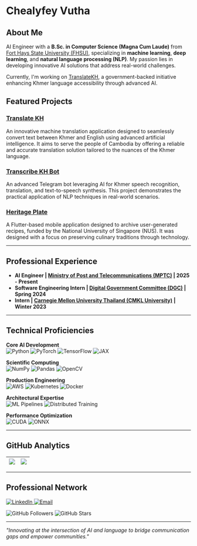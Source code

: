 # Chealyfey Vutha 

## About Me

AI Engineer with a **B.Sc. in Computer Science (Magna Cum Laude)** from [Fort Hays State University (FHSU)](https://www.fhsu.edu/), specializing in **machine learning**, **deep learning**, and **natural language processing (NLP)**. My passion lies in developing innovative AI solutions that address real-world challenges.

Currently, I'm working on [TranslateKH](https://translatekh.mptc.gov.kh/), a government-backed initiative enhancing Khmer language accessibility through advanced AI.

## Featured Projects

### [Translate KH](https://translatekh.mptc.gov.kh/)
An innovative machine translation application designed to seamlessly convert text between Khmer and English using advanced artificial intelligence. It aims to serve the people of Cambodia by offering a reliable and accurate translation solution tailored to the nuances of the Khmer language. 
### [Transcribe KH Bot](https://github.com/lyfeyvutha/transcribe-kh-bot)
An advanced Telegram bot leveraging AI for Khmer speech recognition, translation, and text-to-speech synthesis. This project demonstrates the practical application of NLP techniques in real-world scenarios.
### [Heritage Plate](https://credentials.nus.edu.sg/be28b90c-737b-45cb-af12-6e8926364aa5#acc.ztmSYEdP)
A Flutter-based mobile application designed to archive user-generated recipes, funded by the National University of Singapore (NUS). It was designed with a focus on preserving culinary traditions through technology.

---

## Professional Experience

- **AI Engineer | [Ministry of Post and Telecommunications (MPTC)](https://mptc.gov.kh/en/) | 2025 - Present**
- **Software Engineering Intern | [Digital Government Committee (DGC)](https://dgc.gov.kh/en) | Spring 2024**
- **Intern | [Carnegie Mellon University Thailand (CMKL University)](https://www.cmkl.ac.th/) | Winter 2023**
  
---
## Technical Proficiencies

**Core AI Development**  
![Python](https://img.shields.io/badge/Python-3776AB?logo=python&logoColor=white)
![PyTorch](https://img.shields.io/badge/PyTorch-EE4C2C?logo=pytorch&logoColor=white)
![TensorFlow](https://img.shields.io/badge/TensorFlow-FF6F00?logo=tensorflow&logoColor=white)
![JAX](https://img.shields.io/badge/JAX-4A76CD?logo=jax&logoColor=white)

**Scientific Computing**  
![NumPy](https://img.shields.io/badge/NumPy-013243?logo=numpy&logoColor=white)
![Pandas](https://img.shields.io/badge/Pandas-150458?logo=pandas&logoColor=white)
![OpenCV](https://img.shields.io/badge/OpenCV-5C3EE8?logo=opencv&logoColor=white)

**Production Engineering**  
![AWS](https://img.shields.io/badge/AWS-232F3E?logo=amazon-aws&logoColor=white)
![Kubernetes](https://img.shields.io/badge/Kubernetes-326CE5?logo=kubernetes&logoColor=white)
![Docker](https://img.shields.io/badge/Docker-2496ED?logo=docker&logoColor=white)

**Architectural Expertise**  
![ML Pipelines](https://img.shields.io/badge/ML_Pipelines-FFAE33?logo=apache-airflow&logoColor=white)
![Distributed Training](https://img.shields.io/badge/Distributed_Systems-4285F4?logo=google-cloud&logoColor=white)

**Performance Optimization**  
![CUDA](https://img.shields.io/badge/CUDA-76B900?logo=nvidia&logoColor=white)
![ONNX](https://img.shields.io/badge/ONNX-005CED?logo=onnx&logoColor=white)

---

## GitHub Analytics

| <a href="https://github.com/anuraghazra/github-readme-stats"><img align="center" src="https://github-readme-stats.vercel.app/api?username=lyfeyvutha&count_private=true&show_icons=true&theme=tokyonight" /></a> | <a href="https://github-profile-summary-cards.vercel.app/"><img align="center" src="http://github-profile-summary-cards.vercel.app/api/cards/profile-details?username=lyfeyvutha&theme=tokyonight" /></a> |
| ------------- | ------------- |

---

## Professional Network
<p align="left">
  <a href="https://www.linkedin.com/in/lyfeyvutha">
    <img src="https://img.shields.io/badge/-Let's%20Connect-0077B5?style=for-the-badge&logo=linkedin&logoColor=white&labelColor=0A66C2" alt="LinkedIn">
  </a>
  <a href="mailto:lyfeytech@gmail.com">
    <img src="https://img.shields.io/badge/-Discuss%20Opportunities-D14836?style=for-the-badge&logo=gmail&logoColor=white" alt="Email">
  </a>

<div align="left">
  <img src="https://img.shields.io/github/followers/lyfeyvutha?label=Community%20Engagement&style=social&color=586069" alt="GitHub Followers">
  <img src="https://img.shields.io/github/stars/lyfeyvutha?affiliations=OWNER%2CCOLLABORATOR&label=Project%20Impact&style=social&color=586069" alt="GitHub Stars">
</div>

---
*"Innovating at the intersection of AI and language to bridge communication gaps and empower communities."*
